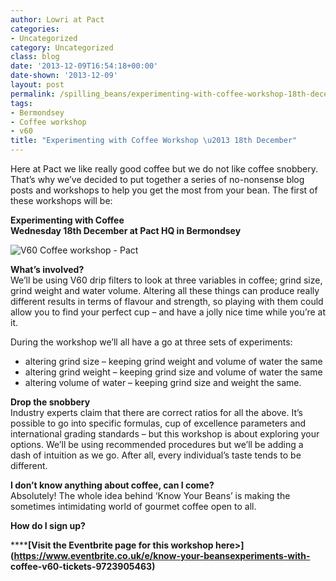 ```yaml
---
author: Lowri at Pact
categories:
- Uncategorized
category: Uncategorized
class: blog
date: '2013-12-09T16:54:18+00:00'
date-shown: '2013-12-09'
layout: post
permalink: /spilling_beans/experimenting-with-coffee-workshop-18th-december
tags:
- Bermondsey
- Coffee workshop
- v60
title: "Experimenting with Coffee Workshop \u2013 18th December"
---
```


Here at Pact we like really good coffee but we do not like coffee snobbery.
That’s why we’ve decided to put together a series of no-nonsense blog posts
and workshops to help you get the most from your bean. The first of these
workshops will be:

**Experimenting with Coffee**  
**Wednesday 18th December at Pact HQ in Bermondsey**

![V60 Coffee workshop -
Pact](http://pactcoffee.files.wordpress.com/2013/12/photo.jpg?w=300)

**What’s involved?**  
We’ll be using V60 drip filters to look at three variables in coffee; grind
size, grind weight and water volume. Altering all these things can produce
really different results in terms of flavour and strength, so playing with
them could allow you to find your perfect cup – and have a jolly nice time
while you’re at it.

During the workshop we’ll all have a go at three sets of experiments:

  * altering grind size – keeping grind weight and volume of water the same
  * altering grind weight – keeping grind size and volume of water the same
  * altering volume of water – keeping grind size and weight the same.

**Drop the snobbery**  
Industry experts claim that there are correct ratios for all the above. It’s
possible to go into specific formulas, cup of excellence parameters and
international grading standards – but this workshop is about exploring your
options. We’ll be using recommended procedures but we’ll be adding a dash of
intuition as we go. After all, every individual’s taste tends to be different.

**I don’t know anything about coffee, can I come?**  
Absolutely! The whole idea behind ‘Know Your Beans’ is making the sometimes
intimidating world of gourmet coffee open to all.

**How do I sign up?**

******[Visit the Eventbrite page for this workshop
here>](https://www.eventbrite.co.uk/e/know-your-beansexperiments-with-
coffee-v60-tickets-9723905463)**